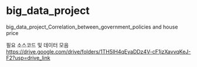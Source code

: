 # big_data_project
big_data_project_Correlation_between_government_policies and house price

필요 소스코드 및 데이터 모음
https://drive.google.com/drive/folders/1TH5IH4qEyaDDz4V-cF1jzXavvqKeJ-F2?usp=drive_link
